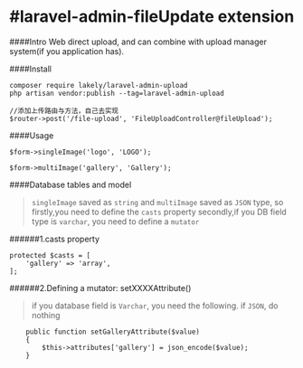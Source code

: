 #laravel-admin-fileUpdate extension
======

####Intro
Web direct upload, and can combine with upload manager system(if you application has).


####Install
```
composer require lakely/laravel-admin-upload
php artisan vendor:publish --tag=laravel-admin-upload
```

```
//添加上传路由与方法，自己去实现
$router->post('/file-upload', 'FileUploadController@fileUpload');
```

####Usage

```
$form->singleImage('logo', 'LOGO');

$form->multiImage('gallery', 'Gallery');
```

####Database tables and model
>`singleImage` saved as `string` and `multiImage` saved as `JSON` type, so
>firstly,you need to define the `casts` property
>secondly,if you DB field type is `varchar`, you need to define a `mutator`

######1.casts property

```
protected $casts = [
    'gallery' => 'array',
];
```

######2.Defining a mutator: setXXXXAttribute()

>if you database field is `Varchar`, you need the following. if `JSON`, do nothing

```
    public function setGalleryAttribute($value)
    {
        $this->attributes['gallery'] = json_encode($value);
    }
```
